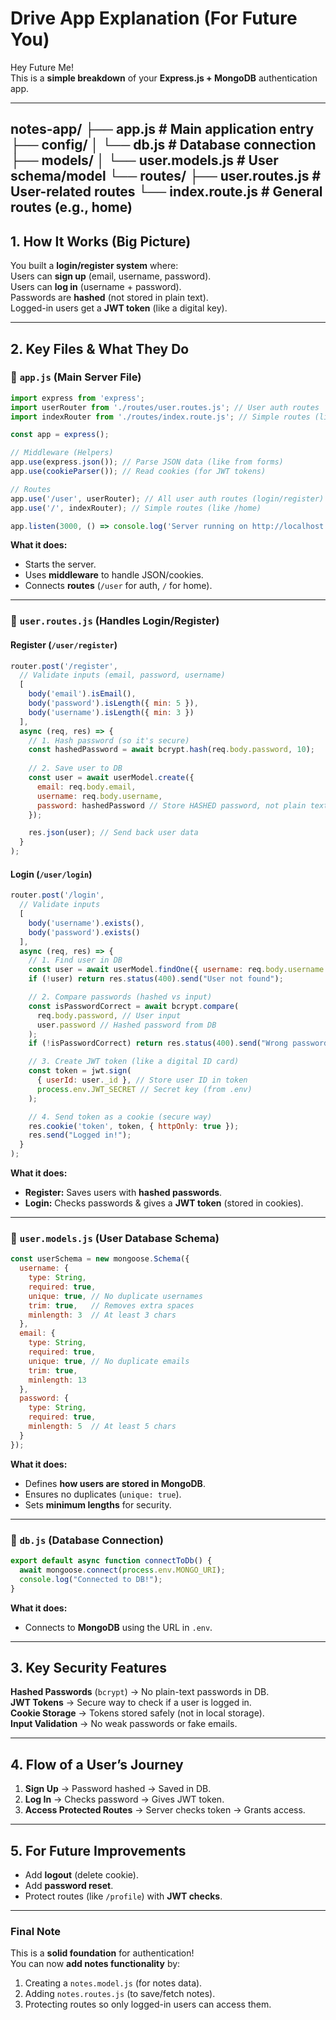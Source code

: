 # **Drive App Explanation (For Future You)**  

Hey Future Me!   
This is a **simple breakdown** of your **Express.js + MongoDB** authentication app.  

---
notes-app/
├── app.js                # Main application entry
├── config/
│   └── db.js             # Database connection
├── models/
│   └── user.models.js    # User schema/model
└── routes/
    ├── user.routes.js    # User-related routes
    └── index.route.js    # General routes (e.g., home)
---
## **1. How It Works (Big Picture)**  
You built a **login/register system** where:  
 Users can **sign up** (email, username, password).  
 Users can **log in** (username + password).  
 Passwords are **hashed** (not stored in plain text).  
 Logged-in users get a **JWT token** (like a digital key).  

---

## **2. Key Files & What They Do**  

### **📄 `app.js` (Main Server File)**  
```javascript
import express from 'express';
import userRouter from './routes/user.routes.js'; // User auth routes
import indexRouter from './routes/index.route.js'; // Simple routes (like home)

const app = express();

// Middleware (Helpers)
app.use(express.json()); // Parse JSON data (like from forms)
app.use(cookieParser()); // Read cookies (for JWT tokens)

// Routes
app.use('/user', userRouter); // All user auth routes (login/register)
app.use('/', indexRouter); // Simple routes (like /home)

app.listen(3000, () => console.log('Server running on http://localhost:3000'));
```
**What it does:**  
- Starts the server.  
- Uses **middleware** to handle JSON/cookies.  
- Connects **routes** (`/user` for auth, `/` for home).  

---

### **📄 `user.routes.js` (Handles Login/Register)**  
#### **Register (`/user/register`)**
```javascript
router.post('/register', 
  // Validate inputs (email, password, username)
  [
    body('email').isEmail(),
    body('password').isLength({ min: 5 }),
    body('username').isLength({ min: 3 })
  ],
  async (req, res) => {
    // 1. Hash password (so it's secure)
    const hashedPassword = await bcrypt.hash(req.body.password, 10);
    
    // 2. Save user to DB
    const user = await userModel.create({
      email: req.body.email,
      username: req.body.username,
      password: hashedPassword // Store HASHED password, not plain text!
    });

    res.json(user); // Send back user data
  }
);
```

#### **Login (`/user/login`)**
```javascript
router.post('/login', 
  // Validate inputs
  [
    body('username').exists(),
    body('password').exists()
  ],
  async (req, res) => {
    // 1. Find user in DB
    const user = await userModel.findOne({ username: req.body.username });
    if (!user) return res.status(400).send("User not found");

    // 2. Compare passwords (hashed vs input)
    const isPasswordCorrect = await bcrypt.compare(
      req.body.password, // User input
      user.password // Hashed password from DB
    );
    if (!isPasswordCorrect) return res.status(400).send("Wrong password");

    // 3. Create JWT token (like a digital ID card)
    const token = jwt.sign(
      { userId: user._id }, // Store user ID in token
      process.env.JWT_SECRET // Secret key (from .env)
    );

    // 4. Send token as a cookie (secure way)
    res.cookie('token', token, { httpOnly: true });
    res.send("Logged in!");
  }
);
```
**What it does:**  
- **Register:** Saves users with **hashed passwords**.  
- **Login:** Checks passwords & gives a **JWT token** (stored in cookies).  

---

### **📄 `user.models.js` (User Database Schema)**  
```javascript
const userSchema = new mongoose.Schema({
  username: {
    type: String,
    required: true,
    unique: true, // No duplicate usernames
    trim: true,   // Removes extra spaces
    minlength: 3  // At least 3 chars
  },
  email: {
    type: String,
    required: true,
    unique: true, // No duplicate emails
    trim: true,
    minlength: 13
  },
  password: {
    type: String,
    required: true,
    minlength: 5  // At least 5 chars
  }
});
```
**What it does:**  
- Defines **how users are stored in MongoDB**.  
- Ensures no duplicates (`unique: true`).  
- Sets **minimum lengths** for security.  

---

### **📄 `db.js` (Database Connection)**  
```javascript
export default async function connectToDb() {
  await mongoose.connect(process.env.MONGO_URI);
  console.log("Connected to DB!");
}
```
**What it does:**  
- Connects to **MongoDB** using the URL in `.env`.  

---

## **3. Key Security Features**  
 **Hashed Passwords** (`bcrypt`) → No plain-text passwords in DB.  
 **JWT Tokens** → Secure way to check if a user is logged in.  
 **Cookie Storage** → Tokens stored safely (not in local storage).  
 **Input Validation** → No weak passwords or fake emails.  

---

## **4. Flow of a User’s Journey**  
1. **Sign Up** → Password hashed → Saved in DB.  
2. **Log In** → Checks password → Gives JWT token.  
3. **Access Protected Routes** → Server checks token → Grants access.  

---

## **5. For Future Improvements**  
- Add **logout** (delete cookie).  
- Add **password reset**.  
- Protect routes (like `/profile`) with **JWT checks**.  

---

### **Final Note**  
This is a **solid foundation** for authentication!  
You can now **add notes functionality** by:  
1. Creating a `notes.model.js` (for notes data).  
2. Adding `notes.routes.js` (to save/fetch notes).  
3. Protecting routes so only logged-in users can access them.  

